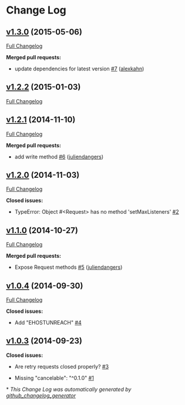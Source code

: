 # Change Log

## [v1.3.0](https://github.com/fgribreau/node-request-retry/tree/v1.3.0) (2015-05-06)

[Full Changelog](https://github.com/fgribreau/node-request-retry/compare/v1.2.2...v1.3.0)

**Merged pull requests:**

- update dependencies for latest version [\#7](https://github.com/FGRibreau/node-request-retry/pull/7) ([alexkahn](https://github.com/alexkahn))

## [v1.2.2](https://github.com/fgribreau/node-request-retry/tree/v1.2.2) (2015-01-03)

[Full Changelog](https://github.com/fgribreau/node-request-retry/compare/v1.2.1...v1.2.2)

## [v1.2.1](https://github.com/fgribreau/node-request-retry/tree/v1.2.1) (2014-11-10)

[Full Changelog](https://github.com/fgribreau/node-request-retry/compare/v1.2.0...v1.2.1)

**Merged pull requests:**

- add write method [\#6](https://github.com/FGRibreau/node-request-retry/pull/6) ([juliendangers](https://github.com/juliendangers))

## [v1.2.0](https://github.com/fgribreau/node-request-retry/tree/v1.2.0) (2014-11-03)

[Full Changelog](https://github.com/fgribreau/node-request-retry/compare/v1.1.0...v1.2.0)

**Closed issues:**

- TypeError: Object \#<Request\> has no method 'setMaxListeners' [\#2](https://github.com/FGRibreau/node-request-retry/issues/2)

## [v1.1.0](https://github.com/fgribreau/node-request-retry/tree/v1.1.0) (2014-10-27)

[Full Changelog](https://github.com/fgribreau/node-request-retry/compare/v1.0.4...v1.1.0)

**Merged pull requests:**

- Expose Request methods [\#5](https://github.com/FGRibreau/node-request-retry/pull/5) ([juliendangers](https://github.com/juliendangers))

## [v1.0.4](https://github.com/fgribreau/node-request-retry/tree/v1.0.4) (2014-09-30)

[Full Changelog](https://github.com/fgribreau/node-request-retry/compare/v1.0.3...v1.0.4)

**Closed issues:**

- Add "EHOSTUNREACH" [\#4](https://github.com/FGRibreau/node-request-retry/issues/4)

## [v1.0.3](https://github.com/fgribreau/node-request-retry/tree/v1.0.3) (2014-09-23)

**Closed issues:**

- Are retry requests closed properly? [\#3](https://github.com/FGRibreau/node-request-retry/issues/3)

- Missing "cancelable": "^0.1.0" [\#1](https://github.com/FGRibreau/node-request-retry/issues/1)



\* *This Change Log was automatically generated by [github_changelog_generator](https://github.com/skywinder/Github-Changelog-Generator)*